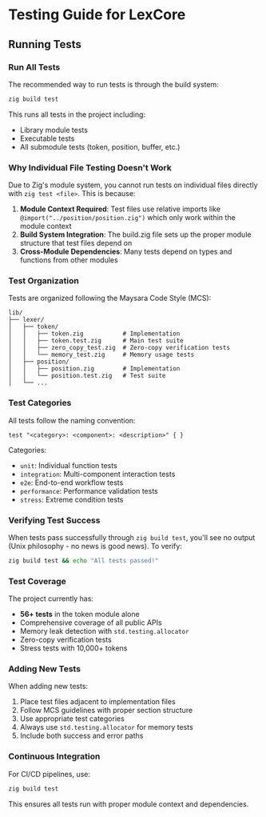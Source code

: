 # Testing Guide for LexCore

## Running Tests

### Run All Tests
The recommended way to run tests is through the build system:

```bash
zig build test
```

This runs all tests in the project including:
- Library module tests
- Executable tests  
- All submodule tests (token, position, buffer, etc.)

### Why Individual File Testing Doesn't Work

Due to Zig's module system, you cannot run tests on individual files directly with `zig test <file>`. This is because:

1. **Module Context Required**: Test files use relative imports like `@import("../position/position.zig")` which only work within the module context
2. **Build System Integration**: The build.zig file sets up the proper module structure that test files depend on
3. **Cross-Module Dependencies**: Many tests depend on types and functions from other modules

### Test Organization

Tests are organized following the Maysara Code Style (MCS):

```
lib/
├── lexer/
│   ├── token/
│   │   ├── token.zig           # Implementation
│   │   ├── token.test.zig      # Main test suite
│   │   ├── zero_copy_test.zig  # Zero-copy verification tests
│   │   └── memory_test.zig     # Memory usage tests
│   ├── position/
│   │   ├── position.zig        # Implementation
│   │   └── position.test.zig   # Test suite
│   └── ...
```

### Test Categories

All tests follow the naming convention:
```zig
test "<category>: <component>: <description>" { }
```

Categories:
- `unit`: Individual function tests
- `integration`: Multi-component interaction tests
- `e2e`: End-to-end workflow tests
- `performance`: Performance validation tests
- `stress`: Extreme condition tests

### Verifying Test Success

When tests pass successfully through `zig build test`, you'll see no output (Unix philosophy - no news is good news). To verify:

```bash
zig build test && echo "All tests passed!"
```

### Test Coverage

The project currently has:
- **56+ tests** in the token module alone
- Comprehensive coverage of all public APIs
- Memory leak detection with `std.testing.allocator`
- Zero-copy verification tests
- Stress tests with 10,000+ tokens

### Adding New Tests

When adding new tests:
1. Place test files adjacent to implementation files
2. Follow MCS guidelines with proper section structure
3. Use appropriate test categories
4. Always use `std.testing.allocator` for memory tests
5. Include both success and error paths

### Continuous Integration

For CI/CD pipelines, use:
```bash
zig build test
```

This ensures all tests run with proper module context and dependencies.